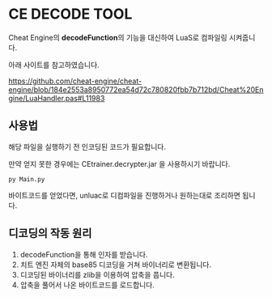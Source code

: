 # CE DECODE TOOL

Cheat Engine의 **decodeFunction**의 기능을 대신하여 LuaS로 컴파일링 시켜줍니다.

아래 사이트를 참고하였습니다.

https://github.com/cheat-engine/cheat-engine/blob/184e2553a8950772ea54d72c780820fbb7b712bd/Cheat%20Engine/LuaHandler.pas#L11983

## 사용법

해당 파일을 실행하기 전 인코딩된 코드가 필요합니다.

만약 얻지 못한 경우에는 CEtrainer.decrypter.jar 을 사용하시기 바랍니다.

```
py Main.py
```

바이트코드를 얻었다면, unluac로 디컴파일을 진행하거나 원하는대로 조리하면 됩니다.

## 디코딩의 작동 원리

1. decodeFunction을 통해 인자를 받습니다.
2. 치트 엔진 자체의 base85 디코딩을 거쳐 바이너리로 변환됩니다. 
3. 디코딩된 바이너리를 zlib을 이용하여 압축을 풉니다.
4. 압축을 풀어서 나온 바이트코드를 로드합니다.